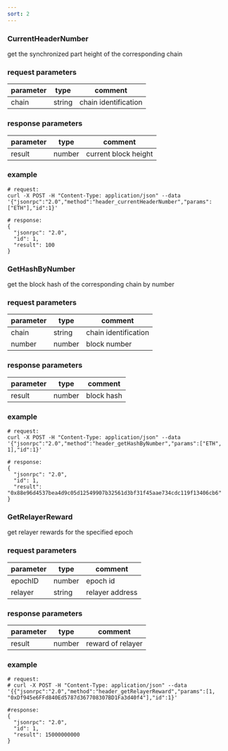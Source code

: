 ```yaml
---
sort: 2
---
```


### CurrentHeaderNumber

get the synchronized part height of the corresponding chain

### request parameters

| parameter | type   | comment |
| --------- | ------ | ------- |
| chain     | string | chain identification |

### response parameters

| parameter | type   | comment |
| --------- | ------ | ------- |
| result    | number | current block height |

### example

```shell
# request:
curl -X POST -H "Content-Type: application/json" --data '{"jsonrpc":"2.0","method":"header_currentHeaderNumber","params":["ETH"],"id":1}'

# response:
{
  "jsonrpc": "2.0",
  "id": 1,
  "result": 100
}
```

### GetHashByNumber

get the block hash of the corresponding chain by number

### request parameters

| parameter | type   | comment |
| --------- | ------ | ------- |
| chain     | string | chain identification |
| number    | number | block number |

### response parameters

| parameter | type   | comment |
| --------- | ------ | ------- |
| result    | number | block hash |

### example

```shell
# request:
curl -X POST -H "Content-Type: application/json" --data '{"jsonrpc":"2.0","method":"header_getHashByNumber","params":["ETH", 1],"id":1}'

# response:
{
  "jsonrpc": "2.0",
  "id": 1,
  "result": "0x88e96d4537bea4d9c05d12549907b32561d3bf31f45aae734cdc119f13406cb6"
}
```

### GetRelayerReward

get relayer rewards for the specified epoch

### request parameters

| parameter | type   | comment |
| --------- | ------ | ------- |
| epochID   | number | epoch id |
| relayer   | string | relayer address |

### response parameters

| parameter | type   | comment |
| --------- | ------ | ------- |
| result    | number | reward of relayer |

### example

```shell
# request:
# curl -X POST -H "Content-Type: application/json" --data '{{"jsonrpc":"2.0","method":"header_getRelayerReward","params":[1, "0xDf945e6FFd840Ed5787d367708307BD1Fa3d40f4"],"id":1}'

#response:
{
  "jsonrpc": "2.0",
  "id": 1,
  "result": 15000000000
}
```